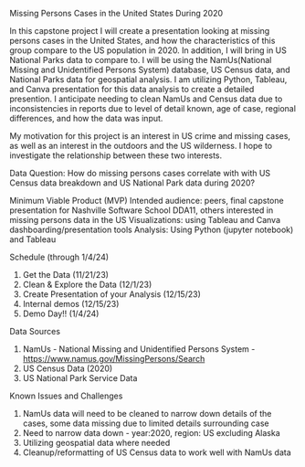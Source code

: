 Missing Persons Cases in the United States During 2020

In this capstone project I will create a presentation looking at missing persons cases in
the United States, and how the characteristics of this group compare to the US population in 2020. In addition, I will bring in US National Parks data to compare to.  I will
be using the NamUs(National Missing and Unidentified Persons System) database, US Census data, and  National Parks data for geospatial analysis. I am utilizing Python, Tableau, and Canva presentation for this data analysis to create a detailed presention. I anticipate needing to
clean NamUs and Census data due to inconsistencies in reports due to level of detail known, age of
case, regional differences, and how the data was input.

My motivation for this project is an interest in US crime and missing cases, as well as an interest in the outdoors and the US wilderness. I hope to investigate the relationship between these two interests.

Data Question: How do missing persons cases correlate with with US Census data breakdown and US National Park data during 2020?

Minimum Viable Product (MVP)
Intended audience: peers, final capstone presentation for Nashville Software School DDA11, others interested in missing persons data in the US
Visualizations: using Tableau and Canva dashboarding/presentation tools
Analysis: Using Python (jupyter notebook) and Tableau

Schedule (through 1/4/24)
1. Get the Data (11/21/23)
2. Clean & Explore the Data (12/1/23)
3. Create Presentation of your Analysis (12/15/23)
4. Internal demos (12/15/23)
5. Demo Day!! (1/4/24)

Data Sources
1. NamUs - National Missing and Unidentified Persons System - https://www.namus.gov/MissingPersons/Search
2. US Census Data (2020)
3. US National Park Service Data

Known Issues and Challenges
1. NamUs data will need to be cleaned to narrow down details of the cases, some data missing due to limited details surrounding case
2. Need to narrow data down - year:2020, region: US excluding Alaska
3. Utilizing geospatial data where needed
4. Cleanup/reformatting of US Census data to work well with NamUs data